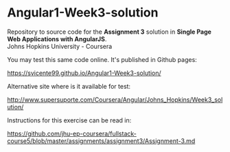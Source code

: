 # Angular1-Week3-solution

Repository to source code for the <b>Assignment 3</b> solution in <b>Single Page Web Applications with AngularJS</b>.<br>
Johns Hopkins University - Coursera

You may test this same code online. It's published in Github pages:

https://svicente99.github.io/Angular1-Week3-solution/

Alternative site where is it available for test:

http://www.supersuporte.com/Coursera/Angular/Johns_Hopkins/Week3_solution/

Instructions for this exercise can be read in:

https://github.com/jhu-ep-coursera/fullstack-course5/blob/master/assignments/assignment3/Assignment-3.md
